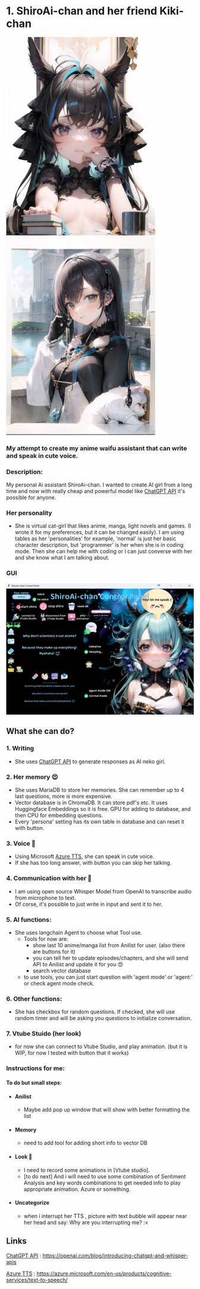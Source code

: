# 1. ShiroAi-chan and her friend Kiki-chan
![Screenshot](pictures/shiro_black_github.png)
![Screenshot](pictures/kiki_chan.png)


### My attempt to create my anime waifu assistant that can write and speak in cute voice.

### Description:
My personal Ai assistant ShiroAi-chan. I wanted to create AI girl from a long time and now with really cheap and powerful model like [ChatGPT API] it's possible for anyone.

### Her personality
* She is virtual cat-girl that likes anime, manga, light novels and games. (I wrote it for my preferences, but it can be changed easily). I am using tables as her 'personalities' for example, 'normal' is just her basic character description, but 'programmer' is her when she is in coding mode. Then she can help me with coding or I can just converse with her and she know what I am talking about.

### GUI
![Screenshot](pictures/gui.png)

## What she can do?
### 1. Writing
* She uses [ChatGPT API] to generate responses as AI neko girl.


### 2. Her memory :heart_eyes:
* She uses MariaDB to store her memories. She can remember up to 4 last questions, more is more expensive.
* Vector database is in ChromaDB. It can store pdf's etc. It uses Huggingface Embeddings so it is free. GPU for adding to database, and then CPU for embedding questions.
* Every 'persona' setting has its own table in database and can reset it with button.
  
### 3. Voice :microphone:
*  Using Microsoft [Azure TTS], she can speak in cute voice.
*  If she has too long answer, with button you can skip her talking.

### 4. Communication with her :speech_balloon:
* I am using open source Whisper Model from OpenAI to transcribe audio from microphone to text.
* Of corse, it's possible to just write in input and sent it to her.

### 5. AI functions:
* She uses langchain Agent to choose what Tool use.
  * Tools for now are: 
    * show last 10 anime/manga list from Anilist for user. (also there are buttons for it)
    * you can tell her to update episodes/chapters, and she will send API to Anilist and update it for you :heart_eyes:
    * search vector database
  * to use tools, you can just start question with 'agent mode' or 'agent:' or check agent mode check.

### 6. Other functions:
* She has checkbox for random questions. If checked, she will use random timer and will be asking you questions to initialize conversation.

### 7. Vtube Stuido (her look)
* for now she can connect to Vtube Studio, and play animation. (but it is WIP, for now I tested with button that it works)
### Instructions for me:



#### To do but small steps:
* #### Anilist
  * Maybe add pop up window that will show with better formatting the list

* #### Memory
  * need to add tool for adding short info to vector DB
* #### Look :star_struck:
  * I need to record some animations in [Vtube studio].
  * [to do next] And i will need to use some combination of Sentiment Analysis and key words combinations to get needed info to play appropriate animation. Azure or something.

* #### Uncategorize
  * when i interrupt her TTS , picture with text bubble will appear near her head and say: Why are you interrupting me? :< 
  
## Links 

[ChatGPT API] : https://openai.com/blog/introducing-chatgpt-and-whisper-apis



[Azure TTS] : https://azure.microsoft.com/en-us/products/cognitive-services/text-to-speech/



[ChatGPT API]: https://openai.com/blog/introducing-chatgpt-and-whisper-apis
[Azure TTS]: https://azure.microsoft.com/en-us/products/cognitive-services/text-to-speech/

